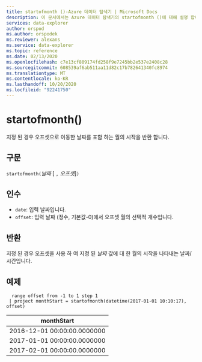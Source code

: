 ```yaml
---
title: startofmonth ()-Azure 데이터 탐색기 | Microsoft Docs
description: 이 문서에서는 Azure 데이터 탐색기의 startofmonth ()에 대해 설명 합니다.
services: data-explorer
author: orspod
ms.author: orspodek
ms.reviewer: alexans
ms.service: data-explorer
ms.topic: reference
ms.date: 02/13/2020
ms.openlocfilehash: c7e13cf809174fd258f9e7245bb2e537e2408c28
ms.sourcegitcommit: 608539af6ab511aa11d82c17b782641340fc8974
ms.translationtype: MT
ms.contentlocale: ko-KR
ms.lasthandoff: 10/20/2020
ms.locfileid: "92241750"
---
```

# <a name="startofmonth"></a>startofmonth()

지정 된 경우 오프셋으로 이동한 날짜를 포함 하는 월의 시작을 반환 합니다.

## <a name="syntax"></a>구문

`startofmonth(`*날짜* [ `,` *오프셋*]`)`

## <a name="arguments"></a>인수

* `date`: 입력 날짜입니다.
* `offset`: 입력 날짜 (정수, 기본값-0)에서 오프셋 월의 선택적 개수입니다.

## <a name="returns"></a>반환

지정 된 경우 오프셋을 사용 하 여 지정 된 *날짜* 값에 대 한 월의 시작을 나타내는 날짜/시간입니다.

## <a name="example"></a>예제

```kusto
  range offset from -1 to 1 step 1
 | project monthStart = startofmonth(datetime(2017-01-01 10:10:17), offset) 
```

|monthStart|
|---|
|2016-12-01 00:00:00.0000000|
|2017-01-01 00:00:00.0000000|
|2017-02-01 00:00:00.0000000|